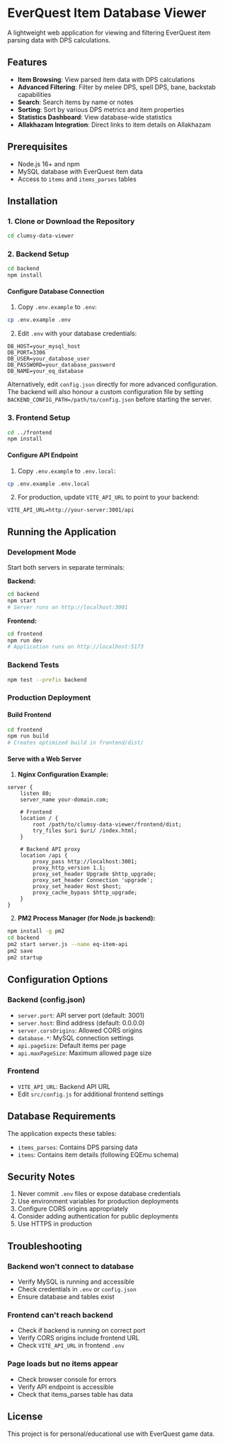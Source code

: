 # EverQuest Item Database Viewer

A lightweight web application for viewing and filtering EverQuest item parsing data with DPS calculations.

## Features

- **Item Browsing**: View parsed item data with DPS calculations
- **Advanced Filtering**: Filter by melee DPS, spell DPS, bane, backstab capabilities
- **Search**: Search items by name or notes
- **Sorting**: Sort by various DPS metrics and item properties
- **Statistics Dashboard**: View database-wide statistics
- **Allakhazam Integration**: Direct links to item details on Allakhazam

## Prerequisites

- Node.js 16+ and npm
- MySQL database with EverQuest item data
- Access to `items` and `items_parses` tables

## Installation

### 1. Clone or Download the Repository

```bash
cd clumsy-data-viewer
```

### 2. Backend Setup

```bash
cd backend
npm install
```

#### Configure Database Connection

1. Copy `.env.example` to `.env`:
```bash
cp .env.example .env
```

2. Edit `.env` with your database credentials:
```
DB_HOST=your_mysql_host
DB_PORT=3306
DB_USER=your_database_user
DB_PASSWORD=your_database_password
DB_NAME=your_eq_database
```

Alternatively, edit `config.json` directly for more advanced configuration. The backend will also honour a custom configuration file by setting `BACKEND_CONFIG_PATH=/path/to/config.json` before starting the server.

### 3. Frontend Setup

```bash
cd ../frontend
npm install
```

#### Configure API Endpoint

1. Copy `.env.example` to `.env.local`:
```bash
cp .env.example .env.local
```

2. For production, update `VITE_API_URL` to point to your backend:
```
VITE_API_URL=http://your-server:3001/api
```

## Running the Application

### Development Mode

Start both servers in separate terminals:

**Backend:**
```bash
cd backend
npm start
# Server runs on http://localhost:3001
```

**Frontend:**
```bash
cd frontend
npm run dev
# Application runs on http://localhost:5173
```

### Backend Tests

```bash
npm test --prefix backend
```

### Production Deployment

#### Build Frontend
```bash
cd frontend
npm run build
# Creates optimized build in frontend/dist/
```

#### Serve with a Web Server

1. **Nginx Configuration Example:**
```nginx
server {
    listen 80;
    server_name your-domain.com;

    # Frontend
    location / {
        root /path/to/clumsy-data-viewer/frontend/dist;
        try_files $uri $uri/ /index.html;
    }

    # Backend API proxy
    location /api {
        proxy_pass http://localhost:3001;
        proxy_http_version 1.1;
        proxy_set_header Upgrade $http_upgrade;
        proxy_set_header Connection 'upgrade';
        proxy_set_header Host $host;
        proxy_cache_bypass $http_upgrade;
    }
}
```

2. **PM2 Process Manager (for Node.js backend):**
```bash
npm install -g pm2
cd backend
pm2 start server.js --name eq-item-api
pm2 save
pm2 startup
```

## Configuration Options

### Backend (config.json)

- `server.port`: API server port (default: 3001)
- `server.host`: Bind address (default: 0.0.0.0)
- `server.corsOrigins`: Allowed CORS origins
- `database.*`: MySQL connection settings
- `api.pageSize`: Default items per page
- `api.maxPageSize`: Maximum allowed page size

### Frontend

- `VITE_API_URL`: Backend API URL
- Edit `src/config.js` for additional frontend settings

## Database Requirements

The application expects these tables:
- `items_parses`: Contains DPS parsing data
- `items`: Contains item details (following EQEmu schema)

## Security Notes

1. Never commit `.env` files or expose database credentials
2. Use environment variables for production deployments
3. Configure CORS origins appropriately
4. Consider adding authentication for public deployments
5. Use HTTPS in production

## Troubleshooting

### Backend won't connect to database
- Verify MySQL is running and accessible
- Check credentials in `.env` or `config.json`
- Ensure database and tables exist

### Frontend can't reach backend
- Check if backend is running on correct port
- Verify CORS origins include frontend URL
- Check `VITE_API_URL` in frontend `.env`

### Page loads but no items appear
- Check browser console for errors
- Verify API endpoint is accessible
- Check that items_parses table has data

## License

This project is for personal/educational use with EverQuest game data.